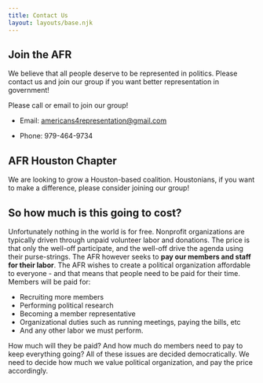 ```yaml
---
title: Contact Us
layout: layouts/base.njk
---
```




## Join the AFR

We believe that all people deserve to be represented in politics. Please contact us and join our group if you want better representation in government!

Please call or email to join our group! 

* Email: <americans4representation@gmail.com>

* Phone: 979-464-9734


## AFR Houston Chapter

We are looking to grow a Houston-based coalition. Houstonians, if you want to make a difference, please consider joining our group!

## So how much is this going to cost? 

Unfortunately nothing in the world is for free. Nonprofit organizations are typically driven through unpaid volunteer labor and donations. The price is that only the well-off participate, and the well-off drive the agenda using their purse-strings. The AFR however seeks to **pay our members and staff for their labor**. The AFR wishes to create a political organization affordable to everyone - and that means that people need to be paid for their time. Members will be paid for:

- Recruiting more members
- Performing political research
- Becoming a member representative
- Organizational duties such as running meetings, paying the bills, etc
- And any other labor we must perform. 

How much will they be paid? And how much do members need to pay to keep everything going? All of these issues are decided democratically. We need to decide how much we value political organization, and pay the price accordingly.  
